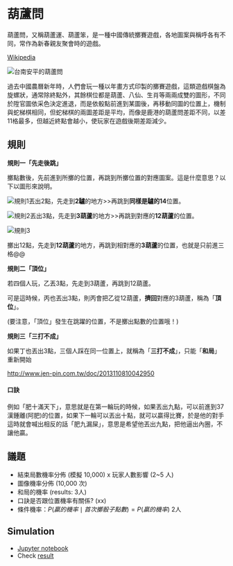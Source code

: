 # 葫蘆問

葫蘆問，又稱葫蘆運、葫蘆笨，是一種中國傳統擲賽遊戲，各地圖案與稱呼各有不同，常作為新春親友聚會時的遊戲。

[Wikipedia](https://zh.wikipedia.org/zh-tw/%E8%91%AB%E8%98%86%E5%95%8F)

![台南安平的葫蘆問](https://upload.wikimedia.org/wikipedia/commons/thumb/1/18/%E5%AE%89%E5%B9%B3%E7%9A%84%E8%91%AB%E8%98%86%E5%95%8F.png/350px-%E5%AE%89%E5%B9%B3%E7%9A%84%E8%91%AB%E8%98%86%E5%95%8F.png)

過去中國農曆新年時，人們會玩一種以年畫方式印製的擲賽遊戲，這類遊戲棋盤為旋螺狀，通常除終點外，其餘棋位都是葫蘆、八仙、生肖等兩兩成雙的圖形，不同於陞官圖依采色決定進退，而是依骰點前進到某圖後，再移動同圖的位置上，機制與蛇梯棋相同，但蛇梯棋的兩圖差距是平均，而像是鹿港的葫蘆問差距不同，以差11格最多，但越近終點會越小，使玩家在遊戲後期差距減少。

## 規則

**規則一「先走後跳」**

擲點數後，先前進到所擲的位置，再跳到所擲位置的對應圖案。這是什麼意思？以下以圖形來說明。

![規則1](http://www.jen-pin.com.tw/data/2013110810042950/attachments/image010.gif)丟出2點，先走到**2驢**的地方>>再跳到**同樣是驢的14**位置。

![規則2](http://www.jen-pin.com.tw/data/2013110810042950/attachments/image012.gif)丟出3點，先走到**3葫蘆**的地方>>再跳到對應的**12葫蘆**的位置。

![規則3](http://www.jen-pin.com.tw/data/2013110810042950/attachments/image014.gif)

擲出12點，先走到**12葫蘆**的地方，再跳到相對應的**3葫蘆**的位置，也就是只前進三格@@

**規則二「頂位」**

若四個人玩，乙丟3點，先走到3葫蘆，再跳到12葫蘆。

可是這時候，丙也丟出3點，則丙會把乙從12葫蘆，**擠回**對應的3葫蘆，稱為「**頂位**」。

(要注意，「頂位」發生在跳躍的位置，不是擲出點數的位置哦！)

**規則三「三打不成」**

如果丁也丟出3點，三個人踩在同一位置上，就稱為「**三打不成**」，只能「**和局**」重新開始

http://www.jen-pin.com.tw/doc/2013110810042950

#### 口訣

例如「肥十滿天下」，意思就是在第一輪玩的時候，如果丟出九點，可以前進到37漢鍾離(阿肥)的位置，如果下一輪可以丟出十點，就可以贏得比賽，於是他的對手這時就會喊出相反的話「肥九漏屎」，意思是希望他丟出九點，把他逼出內圈，不讓他贏。


## 議題

- 結束局數機率分佈 (模擬 10,000) x 玩家人數影響 (2~5 人)
- 圖像機率分佈 (10,000 次)
- 和局的機率 (results: 3人)
- 口訣是否跟位置機率有關係? (xx)
- 條件機率：$P(贏的機率 \mid 首次擲骰子點數) = P(贏的機率)$ 2人

## Simulation

- [Jupyter notebook](simulation.ipynb)
- Check [result](https://leoluyi.github.io/huluwen/vis.html)
